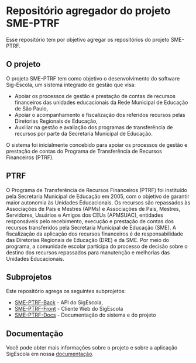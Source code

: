 # Repositório agregador do projeto SME-PTRF

Esse repositório tem por objetivo agregar os repositórios do projeto SME-PTRF.

## O projeto

O projeto SME-PTRF tem como objetivo o desenvolvimento do software Sig-Escola, um sistema integrado de gestão que visa:

- Apoiar os processos de gestão e prestação de contas de recursos financeiros das unidades educacionais da Rede Municipal de Educação de São Paulo,
- Apoiar o acompanhamento e fiscalização dos referidos recursos pelas Diretorias Regionais de Educação,
- Auxiliar na gestão e avaliação dos programas de transferência de recursos por parte da Secretaria Municipal de Educação.

O sistema foi inicialmente concebido para apoiar os processos de gestão e prestação de contas do Programa de Transferência de Recursos Financeiros (PTRF).

## PTRF

O Programa de Transferência de Recursos Financeiros (PTRF) foi instituído pela Secretaria Municipal de Educação em 2005, com o objetivo de garantir maior autonomia às Unidades Educacionais. Os recursos são repassados às Associações de Pais e Mestres (APMs) e Associações de Pais, Mestres, Servidores, Usuários e Amigos dos CEUs (APMSUAC), entidades responsáveis pelo recebimento, execução e prestação de contas dos recursos transferidos pela Secretaria Municipal de Educação (SME). A fiscalização da aplicação dos recursos financeiros é de responsabilidade das Diretorias Regionais de Educação (DRE) e da SME. Por meio do programa, a comunidade escolar participa do processo de decisão sobre o destino dos recursos repassados para manutenção e melhorias das Unidades Educacionais.

## Subprojetos

Este repositório agrega os seguintes subprojetos:

- [SME-PTRF-Back](https://github.com/prefeiturasp/SME-PTRF-BackEnd) - API do SigEscola,
- [SME-PTRF-Front](https://github.com/prefeiturasp/SME-PTRF-FrontEnd) - Cliente Web do SigEscola
- [SME-PTRF-Docs](https://github.com/prefeiturasp/SME-PTRF-Docs) - Documentação do sistema e do projeto

## Documentação

Você pode obter mais informações sobre o projeto e sobre a aplicação SigEscola em nossa [documentação](https://sigescoladocs.readthedocs.io/en/latest/?badge=latest).


